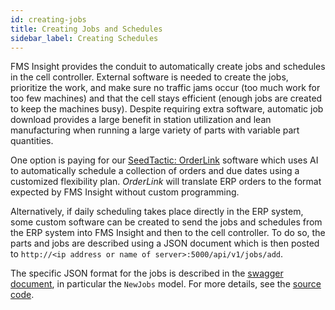 ```yaml
---
id: creating-jobs
title: Creating Jobs and Schedules
sidebar_label: Creating Schedules
---
```


FMS Insight provides the conduit to automatically create jobs and schedules
in the cell controller. External software is needed to create the jobs,
prioritize the work, and make sure no traffic jams occur (too much work for
too few machines) and that the cell stays efficient (enough jobs are created
to keep the machines busy). Despite requiring extra software, automatic job
download provides a large benefit in station utilization and lean
manufacturing when running a large variety of parts with variable part
quantities.

One option is paying for our [SeedTactic:
OrderLink](https://www.seedtactics.com/products/seedtactic-orderlink)
software which uses AI to automatically schedule a collection of orders and
due dates using a customized flexibility plan. _OrderLink_ will translate ERP
orders to the format expected by FMS Insight without custom programming.

Alternatively, if daily scheduling takes place directly in the ERP system,
some custom software can be created to send the jobs and schedules from the
ERP system into FMS Insight and then to the cell controller. To do so,
the parts and jobs are described using a JSON document which is then posted
to `http://<ip address or name of server>:5000/api/v1/jobs/add`.

The specific JSON format for the jobs is described in the
[swagger document](http://petstore.swagger.io/?url=https%3A%2F%2Fbitbucket.org%2Fblackmaple%2Ffms-insight%2Fraw%2Fdefault%2Fserver%2Ffms-insight-api.json), in particular the `NewJobs` model. For more details,
see the [source code](https://bitbucket.org/blackmaple/fms-insight).
